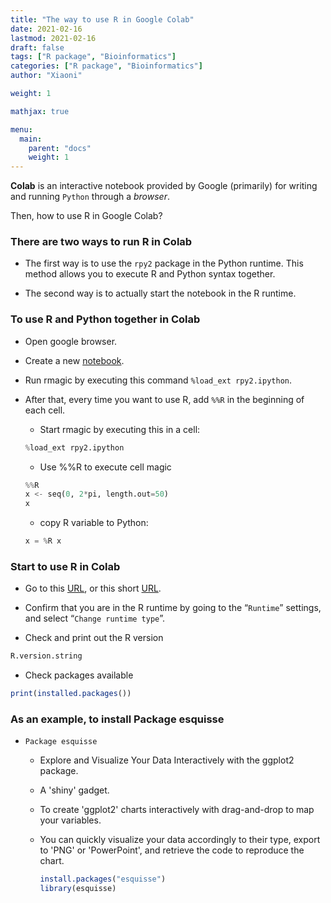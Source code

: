 ```yaml
---
title: "The way to use R in Google Colab"
date: 2021-02-16
lastmod: 2021-02-16
draft: false
tags: ["R package", "Bioinformatics"]
categories: ["R package", "Bioinformatics"]
author: "Xiaoni"

weight: 1

mathjax: true

menu:
  main:
    parent: "docs"
    weight: 1
---
```


**Colab** is an interactive notebook provided by Google (primarily) for writing and running `Python` through a *browser*. 

Then, how to use R in Google Colab?

<!--more-->

### There are two ways to run R in Colab

- The first way is to use the `rpy2` package in the Python runtime. This method allows you to execute R and Python syntax together.

- The second way is to actually start the notebook in the R runtime.

### To use R and Python together in Colab

- Open google browser.

- Create a new [notebook](https://colab.research.google.com/#create=true).

- Run rmagic by executing this command `%load_ext rpy2.ipython`.

- After that, every time you want to use R, add `%%R` in the beginning of each cell.

  - Start rmagic by executing this in a cell:

  ```python
  %load_ext rpy2.ipython
  ```

  - Use %%R to execute cell magic

  ```python
  %%R
  x <- seq(0, 2*pi, length.out=50)
  x
  ```

  - copy R variable to Python:

  ```python
  x = %R x
  ```

### Start to use R in Colab

- Go to this [URL](https://colab.research.google.com/#create=true&language=r), or this short [URL](https://colab.to/r).

- Confirm that you are in the R runtime by going to the “`Runtime`” settings, and select “`Change runtime type`”.

- Check and print out the R version

```r
R.version.string
```

- Check packages available

```r
print(installed.packages())
```

### As an example, to install **Package esquisse**

- `Package esquisse`
  
  - Explore and Visualize Your Data Interactively with the ggplot2 package.
  
  - A 'shiny' gadget. 
  
  - To create 'ggplot2' charts interactively with drag-and-drop to map your variables. 
  
  - You can quickly visualize your data accordingly to their type, export to 'PNG' or 'PowerPoint', and retrieve the code to reproduce the chart.

    ```r
    install.packages("esquisse")
    library(esquisse)
    ```
